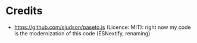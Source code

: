# Credits

- https://github.com/sjudson/paseto.js (Licence: MIT): right now my code is the modernization of this code (ESNextify, renaming)
